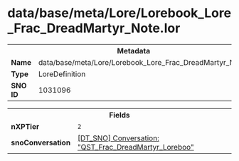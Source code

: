 <h1>data/base/meta/Lore/Lorebook_Lore_Frac_DreadMartyr_Note.lor</h1><table><tr><th colspan="100%">Metadata</th></tr><tr><td><b>Name</b></td><td>data/base/meta/Lore/Lorebook_Lore_Frac_DreadMartyr_Note.lor</td></tr><tr><td><b>Type</b></td><td>LoreDefinition</td></tr><tr><td><b>SNO ID</b></td><td>1031096</td></tr></table>

<table><tr><th colspan="100%">Fields</th></tr><tr><td><b>nXPTier</b></td><td><code>2</code></td></tr><tr><td><b>snoConversation</b></td><td><a href="..\Conversation\QST_Frac_DreadMartyr_Loreboo.cnv">[DT_SNO] Conversation: "QST_Frac_DreadMartyr_Loreboo"</a></td></tr></table>

